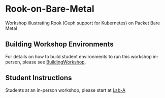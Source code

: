 # Rook-on-Bare-Metal
Workshop illustrating Rook (Ceph support for Kubernetes) on Packet Bare Metal


## Building Workshop Environments

For details on how to build student environments to run this workshop in-person, please see [BuildingWorkshop](BuildingWorkshop.md).

## Student Instructions

Students at an in-person workshop, please start at [Lab-A](Lab-A.md)
